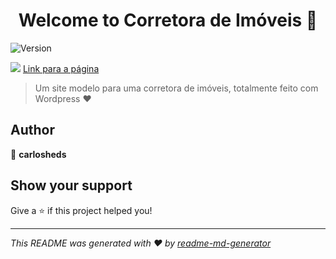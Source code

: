 <h1 align="center">Welcome to Corretora de Imóveis 👋</h1>
<p>
  <img alt="Version" src="https://img.shields.io/badge/version-1.0.0-blue.svg?cacheSeconds=2592000" />
</p>

![](corretoraImoveis.gif)
<a href="https://carlosheds.github.io/corretoraImoveis/" target="_blank">Link para a página</a>
> Um site modelo para uma corretora de imóveis, totalmente feito com Wordpress ❤️

## Author

👤 **carlosheds**


## Show your support

Give a ⭐️ if this project helped you!

***
_This README was generated with ❤️ by [readme-md-generator](https://github.com/kefranabg/readme-md-generator)_
